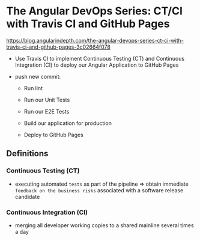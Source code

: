 # The Angular DevOps Series: CT/CI with Travis CI and GitHub Pages

https://blog.angularindepth.com/the-angular-devops-series-ct-ci-with-travis-ci-and-github-pages-3c02664f078

- Use Travis CI to implement Continuous Testing (CT) and Continuous Integration (CI) to deploy our Angular Application to GitHub Pages

- push new commit:

    - Run lint

    - Run our Unit Tests

    - Run our E2E Tests

    - Build our application for production

    - Deploy to GitHub Pages


## Definitions

### Continuous Testing (CT)

  -  executing automated `tests` as part of the pipeline => obtain immediate `feedback on the business risks` associated with a software release candidate

### Continuous Integration (CI)

  - merging all developer working copies to a shared mainline several times a day
